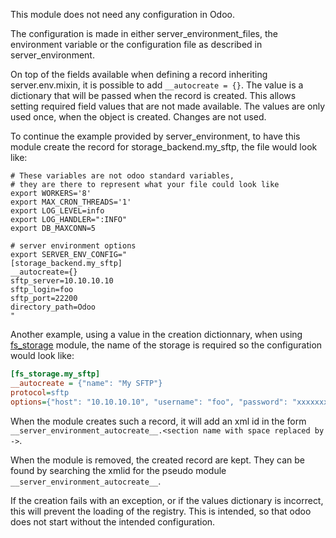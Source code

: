 This module does not need any configuration in Odoo.

The configuration is made in either server_environment_files, the environment variable or the configuration file as described in server_environment.

On top of the fields available when defining a record inheriting server.env.mixin, it is possible to add `__autocreate = {}`.
The value is a dictionary that will be passed when the record is created.
This allows setting required field values that are not made available.
The values are only used once, when the object is created. Changes are not used.

To continue the example provided by server_environment, to have this module create the record for storage_backend.my_sftp, the file would look like:

    # These variables are not odoo standard variables,
    # they are there to represent what your file could look like
    export WORKERS='8'
    export MAX_CRON_THREADS='1'
    export LOG_LEVEL=info
    export LOG_HANDLER=":INFO"
    export DB_MAXCONN=5

    # server environment options
    export SERVER_ENV_CONFIG="
    [storage_backend.my_sftp]
    __autocreate={}
    sftp_server=10.10.10.10
    sftp_login=foo
    sftp_port=22200
    directory_path=Odoo
    "

Another example, using a value in the creation dictionnary, when using [fs_storage](https://github.com/OCA/storage/tree/17.0/fs_storage) module, the name of the storage is required so the configuration would look like:

```ini
[fs_storage.my_sftp]
__autocreate = {"name": "My SFTP"}
protocol=sftp
options={"host": "10.10.10.10", "username": "foo", "password": "xxxxxxxxx"}
```

When the module creates such a record, it will add an xml id in the form `__server_environment_autocreate__.<section name with space replaced by ->`.

When the module is removed, the created record are kept.
They can be found by searching the xmlid for the pseudo module `__server_environment_autocreate__`.

If the creation fails with an exception, or if the values dictionary is incorrect, this will prevent the loading of the
registry. This is intended, so that odoo does not start without the intended configuration.
